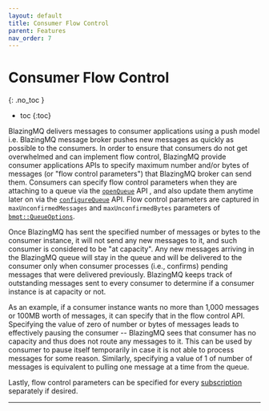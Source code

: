 ```yaml
---
layout: default
title: Consumer Flow Control
parent: Features
nav_order: 7
---
```


# Consumer Flow Control
{: .no_toc }

* toc
{:toc}

BlazingMQ delivers messages to consumer applications using a push model i.e.
BlazingMQ message broker pushes new messages as quickly as possible to the
consumers.  In order to ensure that consumers do not get overwhelmed and can
implement flow control, BlazingMQ provide consumer applications APIs to specify
maximum number and/or bytes of messages (or "flow control parameters") that
BlazingMQ broker can send them.  Consumers can specify flow control parameters
when they are attaching to a queue via the
[`openQueue`](../../apidocs/cpp_apidocs/classbmqa_1_1Session.html#a7b62b74a9a4d4dd3e24765d6e54e8c9a)
API , and also update them anytime later on via the
[`configureQueue`](../../apidocs/cpp_apidocs/classbmqa_1_1Session.html#af10950d3245e8acf6a4fc4403c7f433a)
API.  Flow control parameters are captured in `maxUnconfirmedMessages` and
`maxUnconfirmedBytes` parameters of
[`bmqt::QueueOptions`](../../apidocs/cpp_apidocs/group__bmqt__queueoptions.html).

Once BlazingMQ has sent the specified number of messages or bytes to the
consumer instance, it will not send any new messages to it, and such consumer
is considered to be "at capacity".  Any new messages arriving in the BlazingMQ
queue will stay in the queue and will be delivered to the consumer only when
consumer processes (i.e., confirms) pending messages that were delivered
previously.  BlazingMQ keeps track of outstanding messages sent to every
consumer to determine if a consumer instance is at capacity or not.

As an example, if a consumer instance wants no more than 1,000 messages or 100MB
worth of messages, it can specify that in the flow control API.  Specifying the
value of zero of number or bytes of messages leads to effectively pausing the
consumer -- BlazingMQ sees that consumer has no capacity and thus does not
route any messages to it.  This can be used by consumer to pause itself
temporarily in case it is not able to process messages for some reason.
Similarly, specifying a value of 1 of number of messages is equivalent to
pulling one message at a time from the queue.

Lastly, flow control parameters can be specified for every
[subscription](../subscriptions) separately if desired.

---
